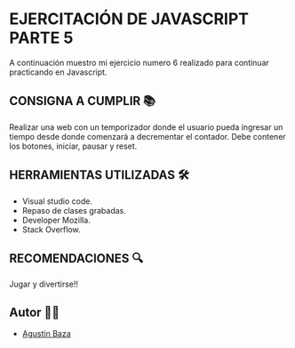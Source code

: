 # EJERCITACIÓN DE JAVASCRIPT PARTE 5  
A continuación muestro mi ejercicio numero 6 realizado para continuar practicando en Javascript.


## CONSIGNA A CUMPLIR 📚

Realizar una web con un temporizador donde el usuario pueda ingresar un tiempo desde donde comenzará a decrementar el contador. Debe contener los botones, iniciar, pausar y reset. 


## HERRAMIENTAS UTILIZADAS 🛠

- Visual studio code.
- Repaso de clases grabadas.
- Developer Mozilla.
- Stack Overflow.


## RECOMENDACIONES 🔍

Jugar y divertirse!! 

## Autor 🙋‍♂️
- [Agustin Baza](https://github.com/agustinbaza)

